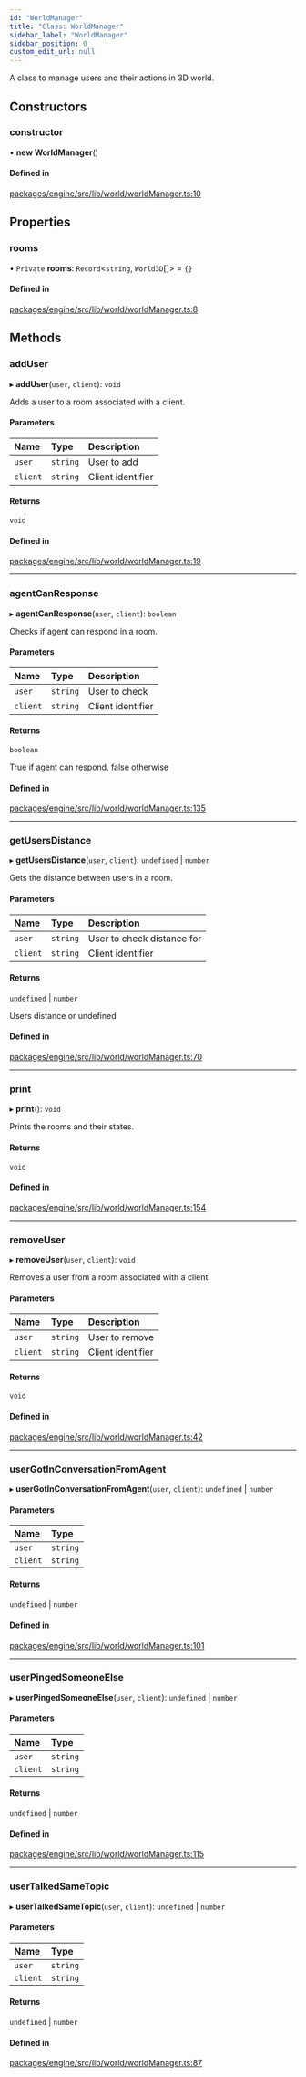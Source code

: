 ```yaml
---
id: "WorldManager"
title: "Class: WorldManager"
sidebar_label: "WorldManager"
sidebar_position: 0
custom_edit_url: null
---
```


A class to manage users and their actions in 3D world.

## Constructors

### constructor

• **new WorldManager**()

#### Defined in

[packages/engine/src/lib/world/worldManager.ts:10](https://github.com/Oneirocom/MagickML/blob/563ea9fe/packages/engine/src/lib/world/worldManager.ts#L10)

## Properties

### rooms

• `Private` **rooms**: `Record`<`string`, `World3D`[]\> = `{}`

#### Defined in

[packages/engine/src/lib/world/worldManager.ts:8](https://github.com/Oneirocom/MagickML/blob/563ea9fe/packages/engine/src/lib/world/worldManager.ts#L8)

## Methods

### addUser

▸ **addUser**(`user`, `client`): `void`

Adds a user to a room associated with a client.

#### Parameters

| Name | Type | Description |
| :------ | :------ | :------ |
| `user` | `string` | User to add |
| `client` | `string` | Client identifier |

#### Returns

`void`

#### Defined in

[packages/engine/src/lib/world/worldManager.ts:19](https://github.com/Oneirocom/MagickML/blob/563ea9fe/packages/engine/src/lib/world/worldManager.ts#L19)

___

### agentCanResponse

▸ **agentCanResponse**(`user`, `client`): `boolean`

Checks if agent can respond in a room.

#### Parameters

| Name | Type | Description |
| :------ | :------ | :------ |
| `user` | `string` | User to check |
| `client` | `string` | Client identifier |

#### Returns

`boolean`

True if agent can respond, false otherwise

#### Defined in

[packages/engine/src/lib/world/worldManager.ts:135](https://github.com/Oneirocom/MagickML/blob/563ea9fe/packages/engine/src/lib/world/worldManager.ts#L135)

___

### getUsersDistance

▸ **getUsersDistance**(`user`, `client`): `undefined` \| `number`

Gets the distance between users in a room.

#### Parameters

| Name | Type | Description |
| :------ | :------ | :------ |
| `user` | `string` | User to check distance for |
| `client` | `string` | Client identifier |

#### Returns

`undefined` \| `number`

Users distance or undefined

#### Defined in

[packages/engine/src/lib/world/worldManager.ts:70](https://github.com/Oneirocom/MagickML/blob/563ea9fe/packages/engine/src/lib/world/worldManager.ts#L70)

___

### print

▸ **print**(): `void`

Prints the rooms and their states.

#### Returns

`void`

#### Defined in

[packages/engine/src/lib/world/worldManager.ts:154](https://github.com/Oneirocom/MagickML/blob/563ea9fe/packages/engine/src/lib/world/worldManager.ts#L154)

___

### removeUser

▸ **removeUser**(`user`, `client`): `void`

Removes a user from a room associated with a client.

#### Parameters

| Name | Type | Description |
| :------ | :------ | :------ |
| `user` | `string` | User to remove |
| `client` | `string` | Client identifier |

#### Returns

`void`

#### Defined in

[packages/engine/src/lib/world/worldManager.ts:42](https://github.com/Oneirocom/MagickML/blob/563ea9fe/packages/engine/src/lib/world/worldManager.ts#L42)

___

### userGotInConversationFromAgent

▸ **userGotInConversationFromAgent**(`user`, `client`): `undefined` \| `number`

#### Parameters

| Name | Type |
| :------ | :------ |
| `user` | `string` |
| `client` | `string` |

#### Returns

`undefined` \| `number`

#### Defined in

[packages/engine/src/lib/world/worldManager.ts:101](https://github.com/Oneirocom/MagickML/blob/563ea9fe/packages/engine/src/lib/world/worldManager.ts#L101)

___

### userPingedSomeoneElse

▸ **userPingedSomeoneElse**(`user`, `client`): `undefined` \| `number`

#### Parameters

| Name | Type |
| :------ | :------ |
| `user` | `string` |
| `client` | `string` |

#### Returns

`undefined` \| `number`

#### Defined in

[packages/engine/src/lib/world/worldManager.ts:115](https://github.com/Oneirocom/MagickML/blob/563ea9fe/packages/engine/src/lib/world/worldManager.ts#L115)

___

### userTalkedSameTopic

▸ **userTalkedSameTopic**(`user`, `client`): `undefined` \| `number`

#### Parameters

| Name | Type |
| :------ | :------ |
| `user` | `string` |
| `client` | `string` |

#### Returns

`undefined` \| `number`

#### Defined in

[packages/engine/src/lib/world/worldManager.ts:87](https://github.com/Oneirocom/MagickML/blob/563ea9fe/packages/engine/src/lib/world/worldManager.ts#L87)
